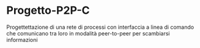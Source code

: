 # Progetto-P2P-C
Progettettazione di una rete di processi con interfaccia a linea di comando che comunicano tra loro in modalità peer-to-peer per scambiarsi informazioni
